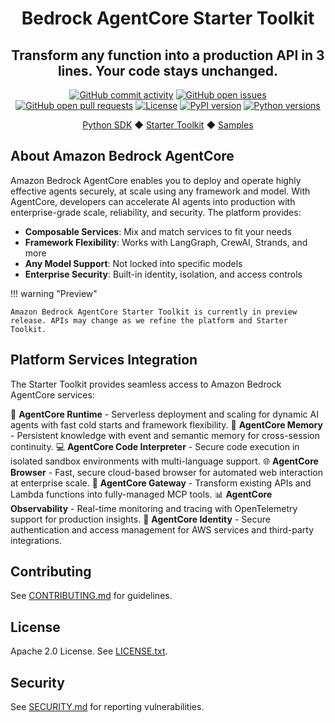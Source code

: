 <div align="center">
  <h1>
    Bedrock AgentCore Starter Toolkit
  </h1>

  <h2>
    Transform any function into a production API in 3 lines. Your code stays unchanged.
  </h2>

  <div align="center">
    <a href="https://github.com/aws/bedrock-agentcore-starter-toolkit/graphs/commit-activity"><img alt="GitHub commit activity" src="https://img.shields.io/github/commit-activity/m/aws/bedrock-agentcore-starter-toolkit"/></a>
    <a href="https://github.com/aws/bedrock-agentcore-starter-toolkit/issues"><img alt="GitHub open issues" src="https://img.shields.io/github/issues/aws/bedrock-agentcore-starter-toolkit"/></a>
    <a href="https://github.com/aws/bedrock-agentcore-starter-toolkit/pulls"><img alt="GitHub open pull requests" src="https://img.shields.io/github/issues-pr/aws/bedrock-agentcore-starter-toolkit"/></a>
    <a href="https://github.com/aws/bedrock-agentcore-starter-toolkit/blob/main/LICENSE"><img alt="License" src="https://img.shields.io/github/license/aws/bedrock-agentcore-starter-toolkit"/></a>
    <a href="https://pypi.org/project/bedrock-agentcore"><img alt="PyPI version" src="https://img.shields.io/pypi/v/bedrock-agentcore-starter-toolkit"/></a>
    <a href="https://python.org"><img alt="Python versions" src="https://img.shields.io/pypi/pyversions/bedrock-agentcore-starter-toolkit"/></a>
  </div>

  <p>
    <a href="https://github.com/aws/bedrock-agentcore-sdk-python">Python SDK</a>
    ◆ <a href="https://github.com/aws/bedrock-agentcore-starter-toolkit">Starter Toolkit</a>
    ◆ <a href="https://github.com/awslabs/amazon-bedrock-agentcore-samples">Samples</a>
  </p>
</div>


## About Amazon Bedrock AgentCore

Amazon Bedrock AgentCore enables you to deploy and operate highly effective agents securely, at scale using any framework and model. With AgentCore, developers can accelerate AI agents into production with enterprise-grade scale, reliability, and security. The platform provides:

- **Composable Services**: Mix and match services to fit your needs
- **Framework Flexibility**: Works with LangGraph, CrewAI, Strands, and more
- **Any Model Support**: Not locked into specific models
- **Enterprise Security**: Built-in identity, isolation, and access controls

!!! warning "Preview"

    Amazon Bedrock AgentCore Starter Toolkit is currently in preview release. APIs may change as we refine the platform and Starter Toolkit.

## Platform Services Integration

The Starter Toolkit provides seamless access to Amazon Bedrock AgentCore services:

🚀 **AgentCore Runtime** - Serverless deployment and scaling for dynamic AI agents with fast cold starts and framework flexibility.
🧠 **AgentCore Memory** - Persistent knowledge with event and semantic memory for cross-session continuity.
💻 **AgentCore Code Interpreter** - Secure code execution in isolated sandbox environments with multi-language support.
🌐 **AgentCore Browser** -  Fast, secure cloud-based browser for automated web interaction at enterprise scale.
🔗 **AgentCore Gateway** - Transform existing APIs and Lambda functions into fully-managed MCP tools.
📊 **AgentCore Observability** - Real-time monitoring and tracing with OpenTelemetry support for production insights.
🔐 **AgentCore Identity** - Secure authentication and access management for AWS services and third-party integrations.

## Contributing

See [CONTRIBUTING.md](CONTRIBUTING.md) for guidelines.

## License

Apache 2.0 License. See [LICENSE.txt](LICENSE.txt).

## Security

See [SECURITY.md](SECURITY.md) for reporting vulnerabilities.
